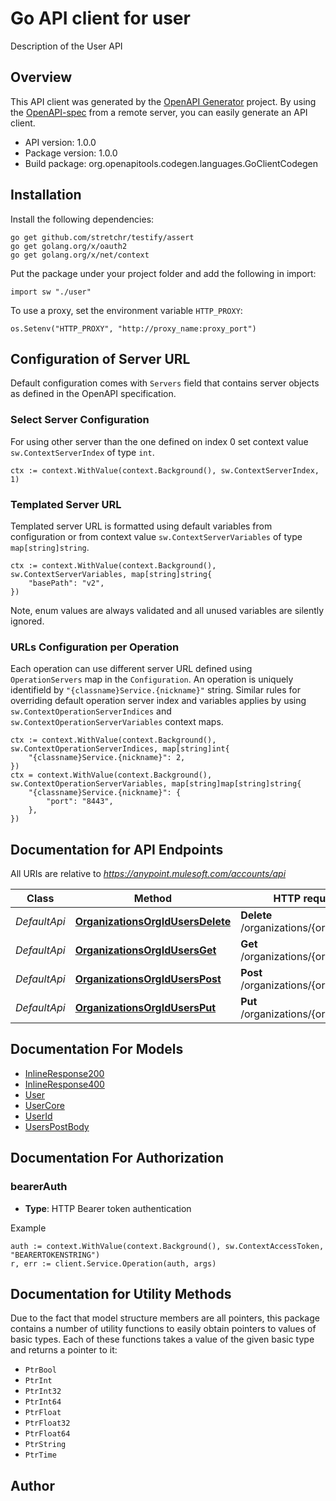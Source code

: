 # Go API client for user

Description of the User API

## Overview
This API client was generated by the [OpenAPI Generator](https://openapi-generator.tech) project.  By using the [OpenAPI-spec](https://www.openapis.org/) from a remote server, you can easily generate an API client.

- API version: 1.0.0
- Package version: 1.0.0
- Build package: org.openapitools.codegen.languages.GoClientCodegen

## Installation

Install the following dependencies:

```shell
go get github.com/stretchr/testify/assert
go get golang.org/x/oauth2
go get golang.org/x/net/context
```

Put the package under your project folder and add the following in import:

```golang
import sw "./user"
```

To use a proxy, set the environment variable `HTTP_PROXY`:

```golang
os.Setenv("HTTP_PROXY", "http://proxy_name:proxy_port")
```

## Configuration of Server URL

Default configuration comes with `Servers` field that contains server objects as defined in the OpenAPI specification.

### Select Server Configuration

For using other server than the one defined on index 0 set context value `sw.ContextServerIndex` of type `int`.

```golang
ctx := context.WithValue(context.Background(), sw.ContextServerIndex, 1)
```

### Templated Server URL

Templated server URL is formatted using default variables from configuration or from context value `sw.ContextServerVariables` of type `map[string]string`.

```golang
ctx := context.WithValue(context.Background(), sw.ContextServerVariables, map[string]string{
	"basePath": "v2",
})
```

Note, enum values are always validated and all unused variables are silently ignored.

### URLs Configuration per Operation

Each operation can use different server URL defined using `OperationServers` map in the `Configuration`.
An operation is uniquely identifield by `"{classname}Service.{nickname}"` string.
Similar rules for overriding default operation server index and variables applies by using `sw.ContextOperationServerIndices` and `sw.ContextOperationServerVariables` context maps.

```
ctx := context.WithValue(context.Background(), sw.ContextOperationServerIndices, map[string]int{
	"{classname}Service.{nickname}": 2,
})
ctx = context.WithValue(context.Background(), sw.ContextOperationServerVariables, map[string]map[string]string{
	"{classname}Service.{nickname}": {
		"port": "8443",
	},
})
```

## Documentation for API Endpoints

All URIs are relative to *https://anypoint.mulesoft.com/accounts/api*

Class | Method | HTTP request | Description
------------ | ------------- | ------------- | -------------
*DefaultApi* | [**OrganizationsOrgIdUsersDelete**](docs/DefaultApi.md#organizationsorgidusersdelete) | **Delete** /organizations/{orgId}/users | 
*DefaultApi* | [**OrganizationsOrgIdUsersGet**](docs/DefaultApi.md#organizationsorgidusersget) | **Get** /organizations/{orgId}/users | 
*DefaultApi* | [**OrganizationsOrgIdUsersPost**](docs/DefaultApi.md#organizationsorgiduserspost) | **Post** /organizations/{orgId}/users | 
*DefaultApi* | [**OrganizationsOrgIdUsersPut**](docs/DefaultApi.md#organizationsorgidusersput) | **Put** /organizations/{orgId}/users | 


## Documentation For Models

 - [InlineResponse200](docs/InlineResponse200.md)
 - [InlineResponse400](docs/InlineResponse400.md)
 - [User](docs/User.md)
 - [UserCore](docs/UserCore.md)
 - [UserId](docs/UserId.md)
 - [UsersPostBody](docs/UsersPostBody.md)


## Documentation For Authorization



### bearerAuth

- **Type**: HTTP Bearer token authentication

Example

```golang
auth := context.WithValue(context.Background(), sw.ContextAccessToken, "BEARERTOKENSTRING")
r, err := client.Service.Operation(auth, args)
```


## Documentation for Utility Methods

Due to the fact that model structure members are all pointers, this package contains
a number of utility functions to easily obtain pointers to values of basic types.
Each of these functions takes a value of the given basic type and returns a pointer to it:

* `PtrBool`
* `PtrInt`
* `PtrInt32`
* `PtrInt64`
* `PtrFloat`
* `PtrFloat32`
* `PtrFloat64`
* `PtrString`
* `PtrTime`

## Author



